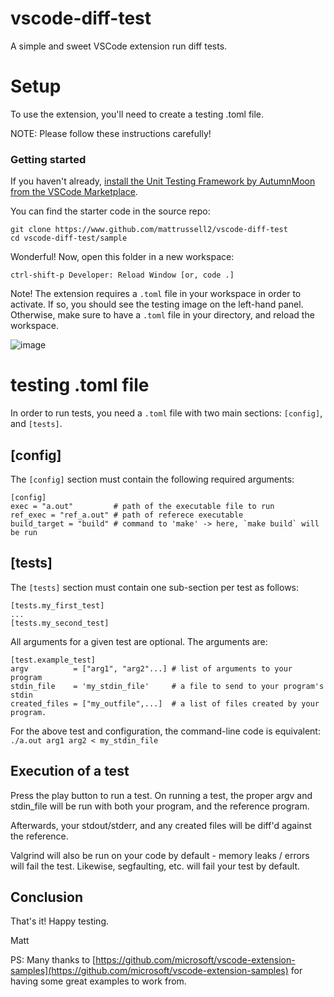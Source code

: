 # vscode-diff-test
A simple and sweet VSCode extension run diff tests.

# Setup
To use the extension, you'll need to create a testing .toml file.

NOTE: Please follow these instructions carefully!

### Getting started
If you haven't already, [install the Unit Testing Framework by AutumnMoon from the VSCode Marketplace](https://marketplace.visualstudio.com/items?itemName=AutumnMoon.diff-test). 

You can find the starter code in the source repo: 

```
git clone https://www.github.com/mattrussell2/vscode-diff-test
cd vscode-diff-test/sample
```

Wonderful! Now, open this folder in a new workspace:

```ctrl-shift-p Developer: Reload Window [or, code .]```

Note! The extension requires a `.toml` file in your workspace in order to activate. If so, you should see the testing image on the left-hand panel. Otherwise, make sure to have a `.toml` file in your directory, and reload the workspace.

![image](./images/left-hand-side.png)

# testing .toml file
In order to run tests, you need a `.toml` file with two main sections: `[config]`, and `[tests]`.

## [config]
The `[config]` section must contain the following required arguments: 
```
[config]
exec = "a.out"         # path of the executable file to run
ref_exec = "ref_a.out" # path of referece executable
build_target = "build" # command to 'make' -> here, `make build` will be run
```
## [tests]
The `[tests]` section must contain one sub-section per test as follows: 
```
[tests.my_first_test]
...
[tests.my_second_test]
```
All arguments for a given test are optional. The arguments are:
```
[test.example_test]
argv          = ["arg1", "arg2"...] # list of arguments to your program
stdin_file    = 'my_stdin_file'     # a file to send to your program's stdin
created_files = ["my_outfile",...]  # a list of files created by your program. 
```
For the above test and configuration, the command-line code is equivalent: 
```./a.out arg1 arg2 < my_stdin_file ```

## Execution of a test
Press the play button to run a test. On running a test, the proper argv and stdin_file will be run with both your program, and the reference program. 

Afterwards, your stdout/stderr, and any created files will be diff'd against the reference. 

Valgrind will also be run on your code by default - memory leaks / errors will fail the test. Likewise, segfaulting, etc. will fail your test by default.

## Conclusion
That's it! Happy testing.

Matt

PS: Many thanks to [https://github.com/microsoft/vscode-extension-samples](https://github.com/microsoft/vscode-extension-samples) for having some great examples to work from.
